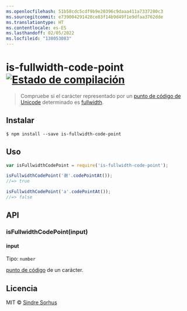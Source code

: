 ```yaml
---
ms.openlocfilehash: 51b58cdc5cdf9b9e20396c9daaa411a7337280c3
ms.sourcegitcommit: e739004291428ce83f14b9d49f1e9dfaa3762dde
ms.translationtype: HT
ms.contentlocale: es-ES
ms.lasthandoff: 02/05/2022
ms.locfileid: "138053083"
---
```

# <a name="is-fullwidth-code-point-build-statushttpstravis-ciorgsindresorhusis-fullwidth-code-point"></a>is-fullwidth-code-point [![Estado de compilación](https://travis-ci.org/sindresorhus/is-fullwidth-code-point.svg?branch=master)](https://travis-ci.org/sindresorhus/is-fullwidth-code-point)

> Compruebe si el carácter representado por un [punto de código de Unicode](https://en.wikipedia.org/wiki/Code_point) determinado es [fullwidth](https://en.wikipedia.org/wiki/Halfwidth_and_fullwidth_forms).


## <a name="install"></a>Instalar

```
$ npm install --save is-fullwidth-code-point
```


## <a name="usage"></a>Uso

```js
var isFullwidthCodePoint = require('is-fullwidth-code-point');

isFullwidthCodePoint('谢'.codePointAt());
//=> true

isFullwidthCodePoint('a'.codePointAt());
//=> false
```


## <a name="api"></a>API

### <a name="isfullwidthcodepointinput"></a>isFullwidthCodePoint(input)

#### <a name="input"></a>input

Tipo: `number`

[punto de código](https://en.wikipedia.org/wiki/Code_point) de un carácter.


## <a name="license"></a>Licencia

MIT © [Sindre Sorhus](http://sindresorhus.com)
